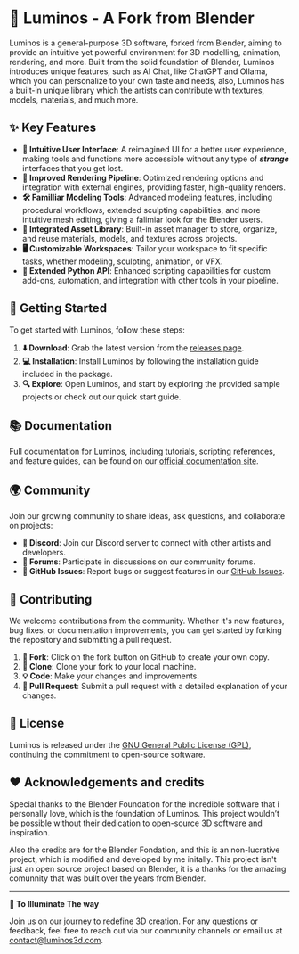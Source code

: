 # 🌟 Luminos - A Fork from Blender

Luminos is a general-purpose 3D software, forked from Blender, aiming to provide an intuitive yet powerful environment for 3D modelling, animation, rendering, and more. Built from the solid foundation of Blender, Luminos introduces unique features, such as AI Chat, like ChatGPT and Ollama, which you can personalize to your own taste and needs, also, Luminos has a built-in unique library which the artists can contribute with textures, models, materials, and much more.

## ✨ Key Features

- **🎨 Intuitive User Interface**: A reimagined UI for a better user experience, making tools and functions more accessible without any type of **_strange_** interfaces that you get lost.
- **🚀 Improved Rendering Pipeline**: Optimized rendering options and integration with external engines, providing faster, high-quality renders.
- **🛠️ Familliar Modeling Tools**: Advanced modeling features, including procedural workflows, extended sculpting capabilities, and more intuitive mesh editing, giving a falimiar look for the Blender users.
- **📁 Integrated Asset Library**: Built-in asset manager to store, organize, and reuse materials, models, and textures across projects.
- **🖥️ Customizable Workspaces**: Tailor your workspace to fit specific tasks, whether modeling, sculpting, animation, or VFX.
- **🐍 Extended Python API**: Enhanced scripting capabilities for custom add-ons, automation, and integration with other tools in your pipeline.

## 🚀 Getting Started

To get started with Luminos, follow these steps:

1. **⬇️ Download**: Grab the latest version from the [releases page](#).
2. **💻 Installation**: Install Luminos by following the installation guide included in the package.
3. **🔍 Explore**: Open Luminos, and start by exploring the provided sample projects or check out our quick start guide.

## 📚 Documentation

Full documentation for Luminos, including tutorials, scripting references, and feature guides, can be found on our [official documentation site](#).

## 🌍 Community

Join our growing community to share ideas, ask questions, and collaborate on projects:

- **💬 Discord**: Join our Discord server to connect with other artists and developers.
- **📝 Forums**: Participate in discussions on our community forums.
- **🐛 GitHub Issues**: Report bugs or suggest features in our [GitHub Issues](#).

## 🤝 Contributing

We welcome contributions from the community. Whether it's new features, bug fixes, or documentation improvements, you can get started by forking the repository and submitting a pull request.

1. **🍴 Fork**: Click on the fork button on GitHub to create your own copy.
2. **📂 Clone**: Clone your fork to your local machine.
3. **💡 Code**: Make your changes and improvements.
4. **🔄 Pull Request**: Submit a pull request with a detailed explanation of your changes.

## 📜 License

Luminos is released under the [GNU General Public License (GPL)](https://www.gnu.org/licenses/gpl-3.0.html), continuing the commitment to open-source software.

## ❤️ Acknowledgements and credits

Special thanks to the Blender Foundation for the incredible software that i personally love, which is the foundation of Luminos. This project wouldn’t be possible without their dedication to open-source 3D software and inspiration.

Also the credits are for the Blender Fondation, and this is an non-lucrative project, which is modified and developed by me initally. This project isn't just an open source project based on Blender, it is a thanks for the amazing comunnity that was built over the years from Blender.

---

**🌠 To Illuminate The way**

Join us on our journey to redefine 3D creation. For any questions or feedback, feel free to reach out via our community channels or email us at [contact@luminos3d.com](mailto:contact@luminos3d.com).